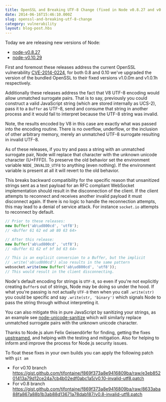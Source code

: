 ```yaml
---
title: OpenSSL and Breaking UTF-8 Change (fixed in Node v0.8.27 and v0.10.29)
date: 2014-06-16T15:46:10.000Z
slug: openssl-and-breaking-utf-8-change
category: vulnerability
layout: blog-post.hbs
---
```


Today we are releasing new versions of Node:

- [node-v0.8.27](https://nodejs.org/dist/v0.8.27)
- [node-v0.10.29](https://nodejs.org/dist/v0.10.29)

First and foremost these releases address the current OpenSSL vulnerability
[CVE-2014-0224](https://cve.mitre.org/cgi-bin/cvename.cgi?name=CVE-2014-0224),
for both 0.8 and 0.10 we've upgraded the version of the bundled OpenSSL to
their fixed versions v1.0.0m and v1.0.1h respectively.

Additionally these releases address the fact that V8 UTF-8 encoding would allow
unmatched surrogate pairs. That is to say, previously you could construct a
valid JavaScript string (which are stored internally as UCS-2), pass it to a
`Buffer` as UTF-8, send and consume that string in another process and it would
fail to interpret because the UTF-8 string was invalid.

Note, the results encoded by V8 in this case are exactly what was passed into
the encoding routine. There is no overflow, underflow, or the inclusion of
other arbitrary memory, merely an unmatched UTF-8 surrogate resulting in
invalid UTF-8.

As of these releases, if you try and pass a string with an unmatched surrogate
pair, Node will replace that character with the unknown unicode character
(U+FFFD). To preserve the old behavior set the environment variable
`NODE_INVALID_UTF8` to anything (even nothing). If the environment variable is
present at all it will revert to the old behavior.

This breaks backward compatibility for the specific reason that unsanitized
strings sent as a text payload for an RFC compliant WebSocket implementation
should result in the disconnection of the client. If the client attempts to
reconnect and receives another invalid payload it must disconnect again. If
there is no logic to handle the reconnection attempts, this may lead to a
denial of service attack. For instance `socket.io` attempts to reconnect by
default.

```javascript
// Prior to these releases:
new Buffer('ab\ud800cd', 'utf8');
// <Buffer 61 62 ed a0 80 63 64>

// After this release:
new Buffer('ab\ud800cd', 'utf8');
// <Buffer 61 62 ef bf bd 63 64>

// This is an explicit conversion to a Buffer, but the implicit
// .write('ab\ud800cd') also results in the same pattern
websocket.write(new Buffer('ab\ud800cd', 'utf8'));
// This would result in the client disconnecting.
```

Node's default encoding for strings is `UTF-8`, so even if you're not
explicitly creating `Buffer`s out of strings, Node may be doing so under the
hood. If what you're passing is not actually `UTF-8` then when you call
`.write(str)` you could be specific and say `.write(str, 'binary')` which
signals Node to pass the string through without interpreting it.

You can also mitigate this in pure JavaScript by sanitizing your strings, as an
example see
[node-unicode-sanitize](https://github.com/felixge/node-unicode-sanitize/blob/master/index.js)
which will similarly replace unmatched surrogate pairs with the unknown unicode
character.

Thanks to Node.js alum Felix Geisendörfer for finding, getting the fixes
[upstreamed](https://code.google.com/p/v8/source/detail?r=18683), and helping
with the testing and mitigation. Also for helping to inform and improve the
process for Node.js security issues.

To float these fixes in your own builds you can apply the following patch with
`git am`

- For v0.10 branch https://gist.github.com/tjfontaine/f869f373a8e9416809ba/raw/e3eb85201413a79d12ce24a7cb4b02edf0abc1a5/v0.10-invalid-utf8.patch
- For v0.8 branch https://gist.github.com/tjfontaine/f869f373a8e9416809ba/raw/8633aba88fa867a88b1b3ab88d13671a78dab187/v0.8-invalid-utf8.patch
